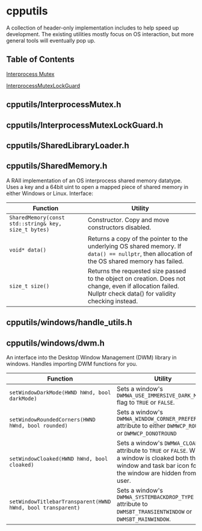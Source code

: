 # cpputils

A collection of header-only implementation includes to help speed up development. The existing utilities mostly focus on OS interaction, but more general tools will eventually pop up.

## Table of Contents

[Interprocess Mutex](#cpputils/interprocesmutex)

[InterprocessMutexLockGuard](#cpputils/interpocessmutexlockguard)

## cpputils/InterprocessMutex.h

## cpputils/InterprocessMutexLockGuard.h

## cpputils/SharedLibraryLoader.h

## cpputils/SharedMemory.h

A RAII implementation of an OS interprocess shared memory datatype. Uses a key and a 64bit uint to open a mapped piece of shared memory in either Windows or Linux. Interface:

| Function                                                 | Utility                                                                                                                                                      |
|----------------------------------------------------------|--------------------------------------------------------------------------------------------------------------------------------------------------------------|
| ```SharedMemory(const std::string& key, size_t bytes)``` | Constructor. Copy and move constructors disabled.                                                                                                            |
| ```void* data()```                                       | Returns a copy of the pointer to the underlying OS shared memory. If ```data() == nullptr```, then allocation of the OS shared memory has failed.            |
| ```size_t size()```                                      | Returns the requested size passed to the object on creation. Does not change, even if allocation failed. Nullptr check data() for validity checking instead. |

## cpputils/windows/handle_utils.h

## cpputils/windows/dwm.h

An interface into the Desktop Window Management (DWM) library in windows. Handles importing DWM functions for you.

| Function                                                        | Utility                                                                                                                                                                       |
| --------------------------------------------------------------- | ----------------------------------------------------------------------------------------------------------------------------------------------------------------------------- |
| ```setWindowDarkMode(HWND hWnd, bool darkMode)```               | Sets a window's ```DWMWA_USE_IMMERSIVE_DARK_MODE``` flag to ```TRUE``` or ```FALSE```.                                                                                        |
| ```setWindowRoundedCorners(HWND hWnd, bool rounded)```          | Sets a window's ```DWMWA_WINDOW_CORNER_PREFERENCE``` attribute to either ```DWMWCP_ROUND``` or ```DWMWCP_DONOTROUND```                                                        |
| ```setWindowCloaked(HWND hWnd, bool cloaked)```                 | Sets a window's ```DWMWA_CLOAK``` attribute to ```TRUE``` or ```FALSE```. When a window is cloaked both the window and task bar icon for the window are hidden from the user. |
| ```setWindowTitlebarTransparent(HWND hWnd, bool transparent)``` | Sets a window's ```DWMWA_SYSTEMBACKDROP_TYPE``` attribute to ```DWMSBT_TRANSIENTWINDOW``` or ```DWMSBT_MAINWINDOW```.                                                         |
